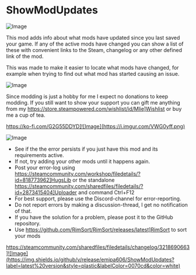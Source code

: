 # ShowModUpdates

![Image](https://i.imgur.com/iCj5o7O.png)


This mod adds info about what mods have updated since you last saved your game.
If any of the active mods have changed you can show a list of these with convenient links to the Steam, changelog or any other defined link of the mod.

This was made to make it easier to locate what mods have changed, for example when trying to find out what mod has started causing an issue.

![Image](https://i.imgur.com/Ds0rBAD.png)

Since modding is just a hobby for me I expect no donations to keep modding. If you still want to show your support you can gift me anything from my https://store.steampowered.com/wishlist/id/Mlie]Wishlist or buy me a cup of tea.

https://ko-fi.com/G2G55DDYD]![Image](https://i.imgur.com/VWG0yff.png)


![Image](https://i.imgur.com/5xwDG6H.png)



-  See if the the error persists if you just have this mod and its requirements active.
-  If not, try adding your other mods until it happens again.
-  Post your error-log using https://steamcommunity.com/workshop/filedetails/?id=818773962]HugsLib or the standalone https://steamcommunity.com/sharedfiles/filedetails/?id=2873415404]Uploader and command Ctrl+F12
-  For best support, please use the Discord-channel for error-reporting.
-  Do not report errors by making a discussion-thread, I get no notification of that.
-  If you have the solution for a problem, please post it to the GitHub repository.
-  Use https://github.com/RimSort/RimSort/releases/latest]RimSort to sort your mods



https://steamcommunity.com/sharedfiles/filedetails/changelog/3218690663]![Image](https://img.shields.io/github/v/release/emipa606/ShowModUpdates?label=latest%20version&style=plastic&labelColor=0070cd&color=white)

